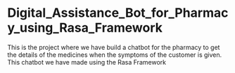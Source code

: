 # Digital_Assistance_Bot_for_Pharmacy_using_Rasa_Framework
This is the project where we have build a chatbot for the pharmacy to get the details of the medicines when the symptoms of the customer is given. This chatbot we have made using the Rasa Framework
